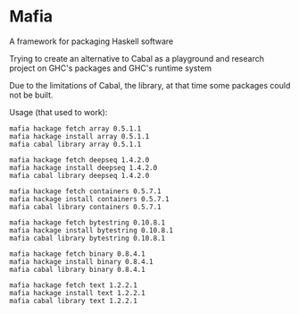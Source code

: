 # Mafia
A framework for packaging Haskell software

Trying to create an alternative to Cabal as a playground and research project on GHC's packages and GHC's runtime system

Due to the limitations of Cabal, the library, at that time some packages could not be built.

Usage (that used to work):
```
mafia hackage fetch array 0.5.1.1
mafia hackage install array 0.5.1.1
mafia cabal library array 0.5.1.1

mafia hackage fetch deepseq 1.4.2.0
mafia hackage install deepseq 1.4.2.0
mafia cabal library deepseq 1.4.2.0

mafia hackage fetch containers 0.5.7.1
mafia hackage install containers 0.5.7.1
mafia cabal library containers 0.5.7.1

mafia hackage fetch bytestring 0.10.8.1
mafia hackage install bytestring 0.10.8.1
mafia cabal library bytestring 0.10.8.1

mafia hackage fetch binary 0.8.4.1
mafia hackage install binary 0.8.4.1
mafia cabal library binary 0.8.4.1

mafia hackage fetch text 1.2.2.1
mafia hackage install text 1.2.2.1
mafia cabal library text 1.2.2.1
```
